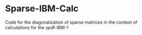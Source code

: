 # Sparse-IBM-Calc
Code for the diagonalization of sparse matrices in the context of calculations for the spdf-IBM-1

